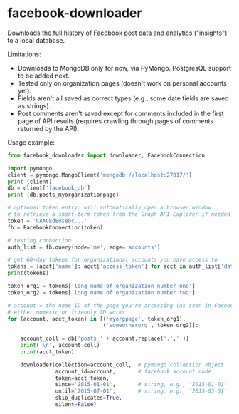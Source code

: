# facebook-downloader
Downloads the full history of Facebook post data and analytics ("insights") to a local database. 

Limitations:
* Downloads to MongoDB only for now, via PyMongo. PostgresQL support to be added next.
* Tested only on organization pages (doesn't work on personal accounts yet).
* Fields aren't all saved as correct types (e.g., some date fields are saved as strings).
* Post comments aren't saved except for comments included in the first page of API results (requires crawling through pages of comments returned by the API).

Usage example:
```Python
from facebook_downloader import downloader, FacebookConnection

import pymongo
client = pymongo.MongoClient('mongodb://localhost:27017/')
print (client)
db = client['facebook_db']
print (db.posts_myorganizationpage)

# optional token entry: will automatically open a browser window
# to retrieve a short-term token from the Graph API Explorer if needed
token = 'CAACEdEose0c...'
fb = FacebookConnection(token)

# testing connection
auth_list = fb.query(node='me', edge='accounts') 

# get 60-day tokens for organizational accounts you have access to
tokens = {acct['name']: acct['access_token'] for acct in auth_list['data']}
print(tokens)

token_org1 = tokens['long name of organization number one']
token_org2 = tokens['long name of organization number two']

# account = the node ID of the page you're accessing (as seen in Facebook urls)
# either numeric or friendly ID works
for (account, acct_token) in [('myorgpage', token_org1), 
                              ('someotherorg', token_org2)]:
    
    account_coll = db['posts_' + account.replace('.','')]
    print('\n', account_coll)
    print(acct_token)

    downloader(collection=account_coll,  # pymongo collection object
               account_id=account,       # facebook account node
               token=acct_token,
               since='2015-01-01',       # string, e.g., '2015-01-01'
               until='2015-07-01',       # string, e.g., '2015-03-31'
               skip_duplicates=True, 
               silent=False)
```
